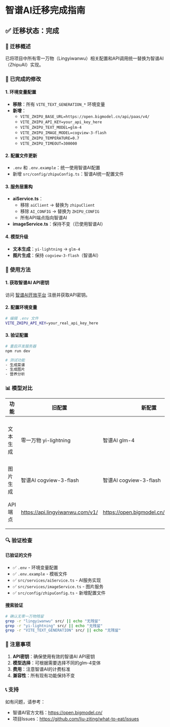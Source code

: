 # 智谱AI迁移完成指南

## ✅ 迁移状态：完成

### 🎯 迁移概述
已将项目中所有零一万物（Lingyiwanwu）相关配置和API调用统一替换为智谱AI（ZhipuAI）实现。

### 🔧 已完成的修改

#### 1. 环境变量配置
- **移除**：所有 `VITE_TEXT_GENERATION_*` 环境变量
- **新增**：
  - `VITE_ZHIPU_BASE_URL=https://open.bigmodel.cn/api/paas/v4/`
  - `VITE_ZHIPU_API_KEY=your_api_key_here`
  - `VITE_ZHIPU_TEXT_MODEL=glm-4`
  - `VITE_ZHIPU_IMAGE_MODEL=cogview-3-flash`
  - `VITE_ZHIPU_TEMPERATURE=0.7`
  - `VITE_ZHIPU_TIMEOUT=300000`

#### 2. 配置文件更新
- `.env` 和 `.env.example`：统一使用智谱AI配置
- 新增 `src/config/zhipuConfig.ts`：智谱AI统一配置文件

#### 3. 服务层重构
- **aiService.ts**：
  - 移除 `aiClient` → 替换为 `zhipuClient`
  - 移除 `AI_CONFIG` → 替换为 `ZHIPU_CONFIG`
  - 所有API端点指向智谱AI
- **imageService.ts**：保持不变（已使用智谱AI）

#### 4. 模型升级
- **文本生成**：`yi-lightning` → `glm-4`
- **图片生成**：保持 `cogview-3-flash`（智谱AI）

### 🚀 使用方法

#### 1. 获取智谱AI API密钥
访问 [智谱AI开放平台](https://open.bigmodel.cn/) 注册并获取API密钥。

#### 2. 配置环境变量
```bash
# 编辑 .env 文件
VITE_ZHIPU_API_KEY=your_real_api_key_here
```

#### 3. 验证配置
```bash
# 重启开发服务器
npm run dev

# 测试功能
- 生成菜谱
- 生成图片
- 营养分析
```

### 📊 模型对比

| 功能 | 旧配置 | 新配置 | 优势 |
|------|--------|--------|------|
| 文本生成 | 零一万物 yi-lightning | 智谱AI glm-4 | 中文优化更好 |
| 图片生成 | 智谱AI cogview-3-flash | 智谱AI cogview-3-flash | 保持一致 |
| API端点 | https://api.lingyiwanwu.com/v1/ | https://open.bigmodel.cn/api/paas/v4/ | 统一平台 |

### 🔍 验证检查

#### 已验证的文件
- ✅ `.env` - 环境变量配置
- ✅ `.env.example` - 模板文件
- ✅ `src/services/aiService.ts` - AI服务实现
- ✅ `src/services/imageService.ts` - 图片服务
- ✅ `src/config/zhipuConfig.ts` - 新增配置文件

#### 搜索验证
```bash
# 确认无零一万物残留
grep -r "lingyiwanwu" src/ || echo "无残留"
grep -r "yi-lightning" src/ || echo "无残留"
grep -r "VITE_TEXT_GENERATION" src/ || echo "无残留"
```

### 🚨 注意事项

1. **API密钥**：确保使用有效的智谱AI API密钥
2. **模型选择**：可根据需要选择不同的glm-4变体
3. **费用**：注意智谱AI的计费标准
4. **兼容性**：所有现有功能保持不变

### 📞 支持

如有问题，请参考：
- 智谱AI官方文档：https://open.bigmodel.cn/
- 项目Issues：https://github.com/liu-ziting/what-to-eat/issues